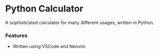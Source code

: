 # Python Calculator

A sophisticated calculator for many different usages, written in Python.

### Features
* Written using VSCode and Neovim
